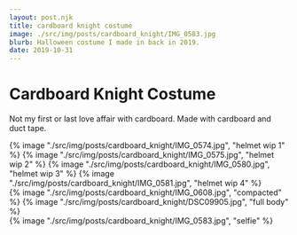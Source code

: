 ```yaml
---
layout: post.njk
title: cardboard knight costume
image: ./src/img/posts/cardboard_knight/IMG_0583.jpg
blurb: Halloween costume I made in back in 2019. 
date: 2019-10-31
---
```

# Cardboard Knight Costume
Not my first or last love affair with cardboard. Made with cardboard and duct tape.
<div picture-grid="4">
{% image "./src/img/posts/cardboard_knight/IMG_0574.jpg", "helmet wip 1" %}
{% image "./src/img/posts/cardboard_knight/IMG_0575.jpg", "helmet wip 2" %}
{% image "./src/img/posts/cardboard_knight/IMG_0580.jpg", "helmet wip 3" %}
{% image "./src/img/posts/cardboard_knight/IMG_0581.jpg", "helmet wip 4" %}
</div>
<div picture-grid>
{% image "./src/img/posts/cardboard_knight/IMG_0608.jpg", "compacted" %}
{% image "./src/img/posts/cardboard_knight/DSC09905.jpg", "full body" %}
</div>
{% image "./src/img/posts/cardboard_knight/IMG_0583.jpg", "selfie" %}
